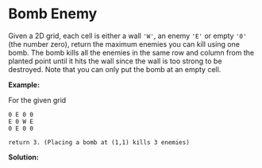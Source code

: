 # Bomb Enemy

Given a 2D grid, each cell is either a wall `'W'`, an enemy `'E'` or empty `'0'` (the number zero), return the maximum enemies you can kill using one bomb.
The bomb kills all the enemies in the same row and column from the planted point until it hits the wall since the wall is too strong to be destroyed.
Note that you can only put the bomb at an empty cell.

**Example:**

For the given grid
```
0 E 0 0
E 0 W E
0 E 0 0

return 3. (Placing a bomb at (1,1) kills 3 enemies)
```

**Solution:**
```java

```